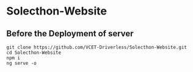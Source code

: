 # Solecthon-Website

## Before the Deployment of server
```
git clone https://github.com/VCET-Driverless/Solecthon-Website.git
cd Solecthon-Website
npm i
ng serve -o
```
